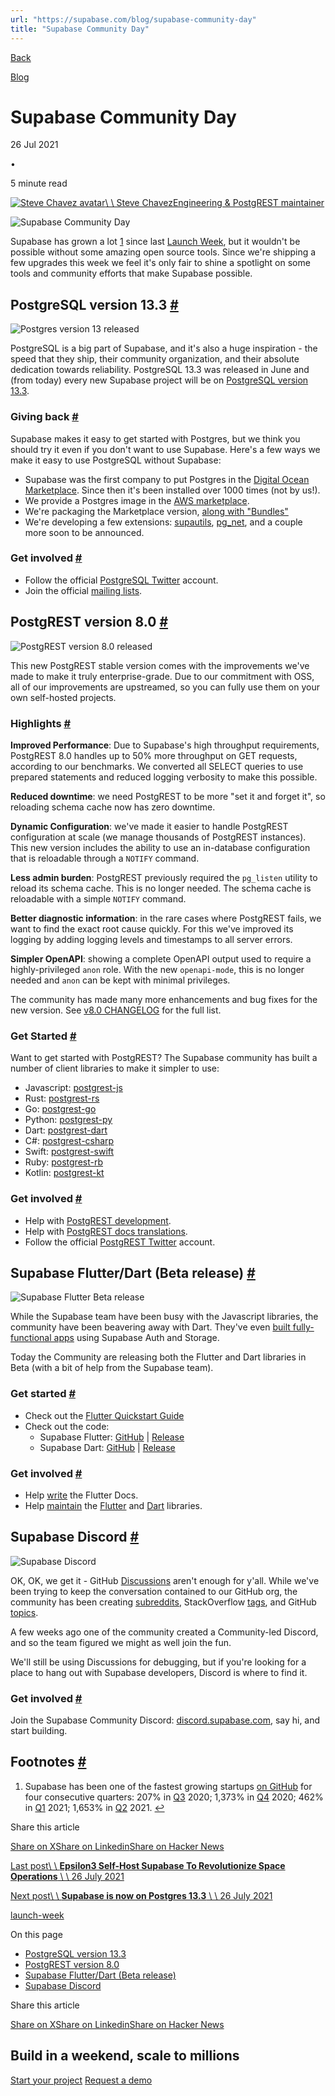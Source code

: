 ```yaml
---
url: "https://supabase.com/blog/supabase-community-day"
title: "Supabase Community Day"
---
```


[Back](https://supabase.com/blog)

[Blog](https://supabase.com/blog)

# Supabase Community Day

26 Jul 2021

•

5 minute read

[![Steve Chavez avatar](https://supabase.com/_next/image?url=https%3A%2F%2Fgithub.com%2Fsteve-chavez.png&w=96&q=75&dpl=dpl_7FY8EmFQ6G3YqautJ4Fvh1viLnvu)\\
\\
Steve ChavezEngineering & PostgREST maintainer](https://github.com/steve-chavez)

![Supabase Community Day](https://supabase.com/_next/image?url=%2Fimages%2Fblog%2Flaunch-week-sql-day-1-community-day%2Flaunch-week-sql-day-1-community-day-thumb.jpg&w=3840&q=100&dpl=dpl_7FY8EmFQ6G3YqautJ4Fvh1viLnvu)

Supabase has grown a lot [1](https://supabase.com/blog/supabase-community-day#user-content-fn-1) since last [Launch Week](https://supabase.com/blog/launch-week),
but it wouldn't be possible without some amazing open source tools.
Since we're shipping a few upgrades this week we feel it's only fair
to shine a spotlight on some tools and community efforts that make Supabase possible.

## PostgreSQL version 13.3 [\#](https://supabase.com/blog/supabase-community-day\#postgresql-version-133)

![Postgres version 13 released](https://supabase.com/_next/image?url=%2Fimages%2Fblog%2Flaunch-week-sql-day-1-community-day%2Flaunch-week-sql-day-1-community-day-postgres-upgrade.jpg&w=3840&q=75&dpl=dpl_7FY8EmFQ6G3YqautJ4Fvh1viLnvu)

PostgreSQL is a big part of Supabase, and it's also a huge inspiration - the speed that they ship, their community organization,
and their absolute dedication towards reliability. PostgreSQL 13.3 was released in June and (from today) every new Supabase project will
be on [PostgreSQL version 13.3](https://supabase.com/blog/supabase-postgres-13).

### Giving back [\#](https://supabase.com/blog/supabase-community-day\#giving-back)

Supabase makes it easy to get started with Postgres, but we think you should try it even if you don't want to use Supabase. Here's a
few ways we make it easy to use PostgreSQL without Supabase:

- Supabase was the first company to put Postgres in the [Digital Ocean Marketplace](https://marketplace.digitalocean.com/apps/supabase-postgres).
Since then it's been installed over 1000 times (not by us!).
- We provide a Postgres image in the [AWS marketplace](https://aws.amazon.com/marketplace/pp/prodview-lk2pfa5nafecg).
- We're packaging the Marketplace version, [along with "Bundles"](https://supabase.com/blog/supabase-postgres-13#postgresql-bundles)
- We're developing a few extensions: [supautils](https://github.com/supabase/supautils), [pg\_net](https://github.com/supabase/pg_net), and a couple more soon to be announced.

### Get involved [\#](https://supabase.com/blog/supabase-community-day\#get-involved)

- Follow the official [PostgreSQL Twitter](https://twitter.com/PostgreSQL) account.
- Join the official [mailing lists](https://www.postgresql.org/community/).

## PostgREST version 8.0 [\#](https://supabase.com/blog/supabase-community-day\#postgrest-version-80)

![PostgREST version 8.0 released](https://supabase.com/_next/image?url=%2Fimages%2Fblog%2Flaunch-week-sql-day-1-community-day%2Flaunch-week-sql-day-1-community-day-postgrest.jpg&w=3840&q=75&dpl=dpl_7FY8EmFQ6G3YqautJ4Fvh1viLnvu)

This new PostgREST stable version comes with the improvements we've made to make it truly enterprise-grade. Due to our commitment with OSS,
all of our improvements are upstreamed, so you can fully use them on your own self-hosted projects.

### Highlights [\#](https://supabase.com/blog/supabase-community-day\#highlights)

**Improved Performance**: Due to Supabase's high throughput requirements, PostgREST 8.0 handles up to 50% more throughput on
GET requests, according to our benchmarks. We converted all SELECT queries to use prepared statements and reduced logging
verbosity to make this possible.

**Reduced downtime**: we need PostgREST to be more "set it and forget it", so reloading schema cache now has zero downtime.

**Dynamic Configuration**: we've made it easier to handle PostgREST configuration at scale (we manage thousands of PostgREST instances).
This new version includes the ability to use an in-database configuration that is reloadable through a `NOTIFY` command.

**Less admin burden**: PostgREST previously required the `pg_listen` utility to reload its schema cache. This is no longer needed.
The schema cache is reloadable with a simple `NOTIFY` command.

**Better diagnostic information**: in the rare cases where PostgREST fails, we want to find the exact root cause quickly.
For this we've improved its logging by adding logging levels and timestamps to all server errors.

**Simpler OpenAPI**: showing a complete OpenAPI output used to require a highly-privileged `anon` role. With the new `openapi-mode`,
this is no longer needed and `anon` can be kept with minimal privileges.

The community has made many more enhancements and bug fixes for the new version. See
[v8.0 CHANGELOG](https://github.com/PostgREST/postgrest/releases/tag/v8.0.0) for the full list.

### Get Started [\#](https://supabase.com/blog/supabase-community-day\#get-started)

Want to get started with PostgREST? The Supabase community has built a number of client libraries to make it simpler to use:

- Javascript: [postgrest-js](https://github.com/supabase/postgrest-js)
- Rust: [postgrest-rs](https://github.com/supabase/postgrest-rs)
- Go: [postgrest-go](https://github.com/supabase/postgrest-go)
- Python: [postgrest-py](https://github.com/supabase/postgrest-py)
- Dart: [postgrest-dart](https://github.com/supabase/postgrest-dart)
- C#: [postgrest-csharp](https://github.com/supabase/postgrest-csharp)
- Swift: [postgrest-swift](https://github.com/supabase/postgrest-swift)
- Ruby: [postgrest-rb](https://github.com/supabase/postgrest-rb)
- Kotlin: [postgrest-kt](https://github.com/supabase/postgrest-kt)

### Get involved [\#](https://supabase.com/blog/supabase-community-day\#get-involved-1)

- Help with [PostgREST development](https://github.com/PostgREST/postgrest/blob/main/.github/CONTRIBUTING.md).
- Help with [PostgREST docs translations](https://github.com/PostgREST/postgrest-docs/issues/393).
- Follow the official [PostgREST Twitter](https://twitter.com/postgrest_org) account.

## Supabase Flutter/Dart (Beta release) [\#](https://supabase.com/blog/supabase-community-day\#supabase-flutterdart-beta-release)

![Supabase Flutter Beta release](https://supabase.com/_next/image?url=%2Fimages%2Fblog%2Flaunch-week-sql-day-1-community-day%2Flaunch-week-sql-day-1-community-day-flutter-library.jpg&w=3840&q=75&dpl=dpl_7FY8EmFQ6G3YqautJ4Fvh1viLnvu)

While the Supabase team have been busy with the Javascript libraries, the community have been beavering away with Dart. They've even
[built fully-functional apps](https://www.producthunt.com/posts/spot-2d300f54-7a0a-4dbf-aee2-4a75311217cc) using Supabase Auth and Storage.

Today the Community are releasing both the Flutter and Dart libraries in Beta (with a bit of help from the Supabase team).

### Get started [\#](https://supabase.com/blog/supabase-community-day\#get-started-1)

- Check out the [Flutter Quickstart Guide](https://supabase.com/docs/guides/with-flutter)
- Check out the code:
  - Supabase Flutter: [GitHub](https://github.com/supabase/supabase-flutter/tree/main/packages/supabase_flutter) \| [Release](https://pub.dev/packages/supabase_flutter)
  - Supabase Dart: [GitHub](https://github.com/supabase/supabase-flutter/tree/main/packages/supabase) \| [Release](https://pub.dev/packages/supabase)

### Get involved [\#](https://supabase.com/blog/supabase-community-day\#get-involved-2)

- Help [write](https://supabase.com/supasquad#author) the Flutter Docs.
- Help [maintain](https://supabase.com/supasquad#maintainer) the [Flutter](https://github.com/supabase/supabase-flutter/tree/main/packages/supabase_flutter)
and [Dart](https://github.com/supabase/supabase-flutter/tree/main/packages/supabase) libraries.

## Supabase Discord [\#](https://supabase.com/blog/supabase-community-day\#supabase-discord)

![Supabase Discord](https://supabase.com/_next/image?url=%2Fimages%2Fblog%2Flaunch-week-sql-day-1-community-day%2Flaunch-week-sql-day-1-community-day-discord-server.jpg&w=3840&q=75&dpl=dpl_7FY8EmFQ6G3YqautJ4Fvh1viLnvu)

OK, OK, we get it - GitHub [Discussions](https://github.com/supabase/supabase/discussions) aren't enough for y'all. While we've been trying
to keep the conversation contained to our GitHub org, the community has been creating [subreddits](https://www.reddit.com/r/Supabase/),
StackOverflow [tags](https://stackoverflow.com/questions/tagged/supabase), and GitHub [topics](https://github.com/topics/supabase).

A few weeks ago one of the community created a Community-led Discord, and so the team figured we might as well join the fun.

We'll still be using Discussions for debugging, but if you're looking for a place to hang out with Supabase developers, Discord is where to find it.

### Get involved [\#](https://supabase.com/blog/supabase-community-day\#get-involved-3)

Join the Supabase Community Discord: [discord.supabase.com](http://discord.supabase.com/), say hi, and start building.

## Footnotes [\#](https://supabase.com/blog/supabase-community-day\#footnote-label)

1. Supabase has been one of the fastest growing startups [on GitHub](https://github.com/supabase/supabase) for four consecutive quarters:
207% in [Q3](https://runacap.com/ross-index/q3-2020/) 2020; 1,373% in [Q4](https://runacap.com/ross-index/q4-2020/) 2020;
462% in [Q1](https://runacap.com/ross-index/q1-2021/) 2021; 1,653% in [Q2](https://runacap.com/ross-index/q2-2021/) 2021\. [↩](https://supabase.com/blog/supabase-community-day#user-content-fnref-1)


Share this article

[Share on X](https://twitter.com/intent/tweet?url=https%3A%2F%2Fsupabase.com%2Fblog%2Fsupabase-community-day&text=Supabase%20Community%20Day)[Share on Linkedin](https://www.linkedin.com/shareArticle?url=https%3A%2F%2Fsupabase.com%2Fblog%2Fsupabase-community-day&text=Supabase%20Community%20Day)[Share on Hacker News](https://news.ycombinator.com/submitlink?u=https%3A%2F%2Fsupabase.com%2Fblog%2Fsupabase-community-day&t=Supabase%20Community%20Day)

[Last post\\
\\
**Epsilon3 Self-Host Supabase To Revolutionize Space Operations** \\
\\
26 July 2021](https://supabase.com/blog/epsilon3-self-hosting)

[Next post\\
\\
**Supabase is now on Postgres 13.3** \\
\\
26 July 2021](https://supabase.com/blog/supabase-postgres-13)

[launch-week](https://supabase.com/blog/tags/launch-week)

On this page

- [PostgreSQL version 13.3](https://supabase.com/blog/supabase-community-day#postgresql-version-133)
- [PostgREST version 8.0](https://supabase.com/blog/supabase-community-day#postgrest-version-80)
- [Supabase Flutter/Dart (Beta release)](https://supabase.com/blog/supabase-community-day#supabase-flutterdart-beta-release)
- [Supabase Discord](https://supabase.com/blog/supabase-community-day#supabase-discord)

Share this article

[Share on X](https://twitter.com/intent/tweet?url=https%3A%2F%2Fsupabase.com%2Fblog%2Fsupabase-community-day&text=Supabase%20Community%20Day)[Share on Linkedin](https://www.linkedin.com/shareArticle?url=https%3A%2F%2Fsupabase.com%2Fblog%2Fsupabase-community-day&text=Supabase%20Community%20Day)[Share on Hacker News](https://news.ycombinator.com/submitlink?u=https%3A%2F%2Fsupabase.com%2Fblog%2Fsupabase-community-day&t=Supabase%20Community%20Day)

## Build in a weekend, scale to millions

[Start your project](https://supabase.com/dashboard) [Request a demo](https://supabase.com/contact/sales)